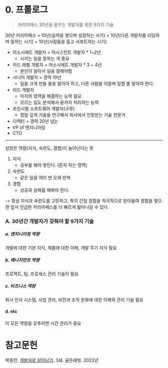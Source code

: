 # 0. 프롤로그

> 커리어패스 30년을 꿈꾸는 개발자를 위한 9가지 기술

30년 커리어패스 = 10년(실력을 쌓으며 성장하는 시기) + 10년(다른 개발자를 리딩하며 일하는 시기) + 10년(사람들을 돕고 서포트하는 시기)

- 어소시에트 개발자 = 어시스턴트 개발자 * 1~2년
  - 시키는 일을 잘하는 게 중요
- 미드 레벨 개발자 = 어소시에트 개발자 * 3 ~ 4년
  - 본인이 알아서 일을 잘해야함
- 시니어 개발자 = 경력 10년
  - 일을 크게 만들 줄을 알아야 하고, 다른 사람을 이끌며 일할 줄 알아야 한다.
- 리드 개발자
  - 미지의 영역을 해결하는 능력 필요
  - 모르는 일도 분석해서 끝까지 처리하는 능력
- 프린시펄 소프트웨어 개발자(구루)
  - 정말 깊게 기술을 연구해서 회사에서 인정받는 기술 전문가
- 디렉터 = 경력 20년 넘는
- VP of 엔지니어링
- CTO

---

성장은 역량(지식, 숙련도, 경험)이 늘어난다는 뜻

1. 지식
   - 공부를 해야 쌓인다. (혼자 하는 영역)
3. 숙련도
   - 같은 일을 여러 번 오래 반복
5. 경험
   - 성공과 실패를 해봐야 한다.

-> 항상 지식과 숙련도를 고민하고, 특히 간접 경험을 적극적으로 받아들여 경험을 쌓으면 앞서 언급한 커리어패스를 더 빠르게 밟아나갈 수 있다.

### A. 30년간 개발자가 갖춰야 할 9가지 기술

##### a. 엔지니어링 역량

개발에 대한 기본 지식, 제품에 대한 이해, 개발 주기 지식 필요

##### b. 매니지먼트 역량

프로젝트, 팀, 프로세스 관리 기술이 필요

##### c. 비즈니스 역량

회사 인사 시스템, 사업 관리, 비전과 조직 문화에 대한 이해와 관리 기술 필요

#### d. etc

이 모든 역량을 갖추려면 시간 관리가 중요

# 참고문헌

박종천. [개발자로 살아남기](https://product.kyobobook.co.kr/detail/S000001953766). 3쇄. 골든래빗. 2022년
